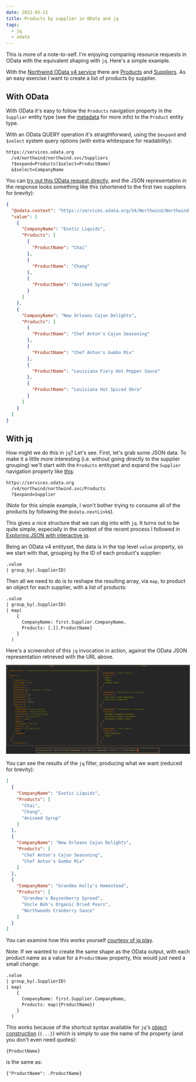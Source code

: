 ```yaml
---
date: 2022-05-21
title: Products by supplier in OData and jq
tags:
  - jq
  - odata
---
```

This is more of a note-to-self. I'm enjoying comparing resource requests in OData with the equivalent shaping with `jq`. Here's a simple example.

With the [Northwind OData v4 service](https://services.odata.org/v4/northwind/northwind.svc/) there are [Products](https://services.odata.org/v4/northwind/northwind.svc/Products) and [Suppliers](https://services.odata.org/v4/northwind/northwind.svc/). As an easy exercise I want to create a list of products by supplier.

## With OData

With OData it's easy to follow the `Products` navigation property in the `Supplier` entity type (see the [metadata](https://services.odata.org/v4/northwind/northwind.svc/$metadata) for more info) to the `Product` entity type.

With an OData QUERY operation it's straightforward, using the `$expand` and `$select` system query options (with extra whitespace for readability):

```text
https://services.odata.org
  /v4/northwind/northwind.svc/Suppliers
  ?$expand=Products($select=ProductName)
  &$select=CompanyName
```

You can [try out this OData request directly](https://services.odata.org/v4/northwind/northwind.svc/Suppliers?$expand=Products($select=ProductName)&$select=CompanyName), and the JSON representation in the response looks something like this (shortened to the first two suppliers for brevity):

```json
{
  "@odata.context": "https://services.odata.org/V4/Northwind/Northwind.svc/$metadata#Suppliers(CompanyName,Products,Products(ProductName))",
  "value": [
    {
      "CompanyName": "Exotic Liquids",
      "Products": [
        {
          "ProductName": "Chai"
        },
        {
          "ProductName": "Chang"
        },
        {
          "ProductName": "Aniseed Syrup"
        }
      ]
    },
    {
      "CompanyName": "New Orleans Cajun Delights",
      "Products": [
        {
          "ProductName": "Chef Anton's Cajun Seasoning"
        },
        {
          "ProductName": "Chef Anton's Gumbo Mix"
        },
        {
          "ProductName": "Louisiana Fiery Hot Pepper Sauce"
        },
        {
          "ProductName": "Louisiana Hot Spiced Okra"
        }
      ]
    }
  ]
}
```

## With jq

How might we do this in `jq`? Let's see. First, let's grab some JSON data. To make it a little more interesting (i.e. without going directly to the supplier grouping) we'll start with the `Products` entityset and expand the `Supplier` navigation property like [this](https://services.odata.org/v4/northwind/northwind.svc/Products?$expand=Supplier):

```text
https://services.odata.org
  /v4/northwind/northwind.svc/Products
  ?$expand=Supplier
```

(Note for this simple example, I won't bother trying to consume all of the products by following the `@odata.nextLink`s).

This gives a nice structure that we can dig into with `jq`. It turns out to be quite simple, especially in the context of the recent process I followed in [Exploring JSON with interactive jq](https://qmacro.org/blog/posts/2022/05/21/exploring-json-with-interactive-jq/).

Being an OData v4 entityset, the data is in the top level `value` property, so we start with that, grouping by the ID of each product's supplier:

```jq
.value
| group_by(.SupplierID)
```

Then all we need to do is to reshape the resulting array, via `map`, to product an object for each supplier, with a list of products:

```jq
.value
| group_by(.SupplierID)
| map(
    {
      CompanyName: first.Supplier.CompanyName,
      Products: [.[].ProductName]
    }
  )
```

Here's a screenshot of this `jq` invocation in action, against the OData JSON representation retrieved with the URL above.

![products by supplier](/images/2022/05/ijq-products-by-supplier.png)

You can see the results of the `jq` filter, producing what we want (reduced for brevity):

```json
[
  {
    "CompanyName": "Exotic Liquids",
    "Products": [
      "Chai",
      "Chang",
      "Aniseed Syrup"
    ]
  },
  {
    "CompanyName": "New Orleans Cajun Delights",
    "Products": [
      "Chef Anton's Cajun Seasoning",
      "Chef Anton's Gumbo Mix"
    ]
  },
  {
    "CompanyName": "Grandma Kelly's Homestead",
    "Products": [
      "Grandma's Boysenberry Spread",
      "Uncle Bob's Organic Dried Pears",
      "Northwoods Cranberry Sauce"
    ]
  }
]
```

You can examine how this works yourself [courtesy of jq play](https://jqplay.org/s/ldrVNmwLbF7).

Note: If we wanted to create the same shape as the OData output, with each product name as a value for a `ProductName` property, this would just need a small change:

```jq
.value
| group_by(.SupplierID)
| map(
    {
      CompanyName: first.Supplier.CompanyName,
      Products: map({ProductName})
    }
  )
```

This works because of the shortcut syntax available for `jq`'s [object construction](https://stedolan.github.io/jq/manual/#ObjectConstruction:{}) (`{...}`) which is simply to use the name of the property (and you don't even need quotes):

```jq
{ProductName}
```

is the same as:

```jq
{"ProductName": .ProductName}
```
